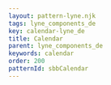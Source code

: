 ```yaml
---
layout: pattern-lyne.njk
tags: lyne_components_de
key: calendar-lyne_de
title: Calendar
parent: lyne_components_de
keywords: calendar
order: 200
patternId: sbbCalendar
---
```

